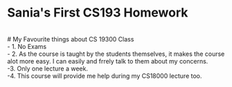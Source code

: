 # Sania's First CS193 Homework
<br>
# My Favourite things about CS 19300 Class
<br>
- 1. No Exams
<br>
- 2. As the course is taught by the students themselves, it makes the course alot more easy. I can easily and frrely talk to them about my concerns.
<br>
-3. Only one lecture a week.
<br>
-4. This course will provide me help during my CS18000 lecture too.
